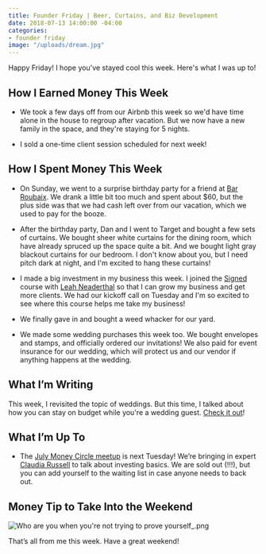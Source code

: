 ```yaml
---
title: Founder Friday | Beer, Curtains, and Biz Development
date: 2018-07-13 14:00:00 -04:00
categories:
- founder friday
image: "/uploads/dream.jpg"
---
```


Happy Friday! I hope you've stayed cool this week. Here's what I was up to!

## **How I Earned Money This Week**

* We took a few days off from our Airbnb this week so we'd have time alone in the house to regroup after vacation. But we now have a new family in the space, and they're staying for 5 nights.

* I sold a one-time client session scheduled for next week!

## **How I Spent Money This Week**

* On Sunday, we went to a surprise birthday party for a friend at [Bar Roubaix](http://www.roubaixdc.com/). We drank a little bit too much and spent about $60, but the plus side was that we had cash left over from our vacation, which we used to pay for the booze.

* After the birthday party, Dan and I went to Target and bought a few sets of curtains. We bought sheer white curtains for the dining room, which have already spruced up the space quite a bit. And we bought light gray blackout curtains for our bedroom. I don't know about you, but I need pitch dark at night, and I'm excited to hang these curtains!

* I made a big investment in my business this week. I joined the [Signed](https://www.smartgetspaid.com/signed/) course with [Leah Neaderthal](https://www.smartgetspaid.com/about/) so that I can grow my business and get more clients. We had our kickoff call on Tuesday and I'm so excited to see where this course helps me take my business!

* We finally gave in and bought a weed whacker for our yard.

* We made some wedding purchases this week too. We bought envelopes and stamps, and officially ordered our invitations! We also paid for event insurance for our wedding, which will protect us and our vendor if anything happens at the wedding.

## **What I’m Writing**

This week, I revisited the topic of weddings. But this time, I talked about how  you can stay on budget while you're a wedding guest. [Check it out](https://www.maggiegermano.com/blog/how-to-stay-on-budget-while-all-your-friends-get-married/)!

## **What I’m Up To**

* The [July Money Circle meetup](https://www.maggiegermano.com/events/investing-101/) is next Tuesday! We’re bringing in expert [Claudia Russell](http://msengineeredwealth.com/) to talk about investing basics. We are sold out (!!!), but you can add yourself to the waiting list in case anyone needs to back out.

## **Money Tip to Take Into the Weekend**

![Who are you when you're not trying to prove yourself_.png](/uploads/Who%20are%20you%20when%20you're%20not%20trying%20to%20prove%20yourself_.png)

That’s all from me this week. Have a great weekend!